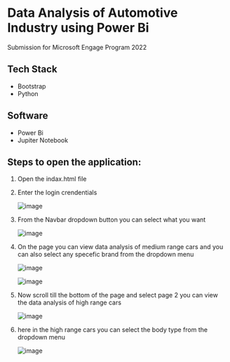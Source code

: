 # Data Analysis of Automotive Industry using Power Bi
Submission for Microsoft Engage Program 2022

## Tech Stack
- Bootstrap 
- Python
## Software
- Power Bi
- Jupiter Notebook

## Steps to open the application:
1. Open the indax.html file 
2. Enter the login crendentials 

   ![image](https://user-images.githubusercontent.com/100208233/170869090-7cc29ca5-8a0e-4e9b-9e69-f21f8afe9cd2.png)

3. From the Navbar dropdown button you can select what you want 

   ![image](https://user-images.githubusercontent.com/100208233/170869195-a1975539-2d0e-43bb-b35c-1f970690a8ce.png)

4. On the page you can view data analysis of medium range cars and you can also select any specefic brand from the dropdown menu

    ![image](https://user-images.githubusercontent.com/100208233/170869745-f9b0f6ac-26a9-4eef-8a0b-88d8691eb660.png)


   ![image](https://user-images.githubusercontent.com/100208233/170869454-3e73835f-450b-4a3a-b6f2-d22be9b2876a.png)

5. Now scroll till the bottom of the page and select page 2 you can view the data analysis of high range cars 

   ![image](https://user-images.githubusercontent.com/100208233/170869696-5b3480f4-68e1-464b-b716-e80fd60f3895.png)

6. here in the high range cars you can select the body type from the dropdown menu

   ![image](https://user-images.githubusercontent.com/100208233/170869665-06de5c0d-bf96-45e3-8759-554f33ba4420.png)
 
